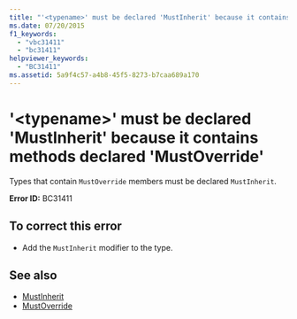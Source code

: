 ```yaml
---
title: "'<typename>' must be declared 'MustInherit' because it contains methods declared 'MustOverride'"
ms.date: 07/20/2015
f1_keywords: 
  - "vbc31411"
  - "bc31411"
helpviewer_keywords: 
  - "BC31411"
ms.assetid: 5a9f4c57-a4b8-45f5-8273-b7caa689a170
---
```

# '\<typename>' must be declared 'MustInherit' because it contains methods declared 'MustOverride'
Types that contain `MustOverride` members must be declared `MustInherit`.  
  
 **Error ID:** BC31411  
  
## To correct this error  
  
- Add the `MustInherit` modifier to the type.  
  
## See also

- [MustInherit](../language-reference/modifiers/mustinherit.md)
- [MustOverride](../language-reference/modifiers/mustoverride.md)
